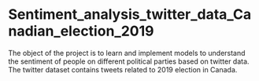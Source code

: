 # Sentiment_analysis_twitter_data_Canadian_election_2019
The object of the project is to learn and implement models to understand the sentiment of people on different political parties based on twitter data. The twitter dataset contains tweets related to 2019 election in Canada.  

